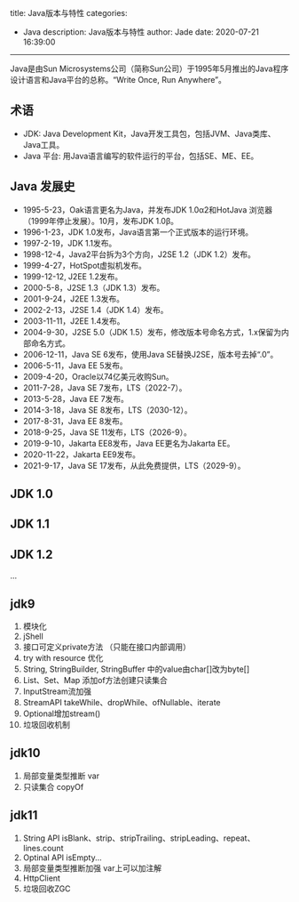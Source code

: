title: Java版本与特性
categories:
  - Java
description: Java版本与特性
author: Jade
date: 2020-07-21 16:39:00
---

Java是由Sun Microsystems公司（简称Sun公司）于1995年5月推出的Java程序设计语言和Java平台的总称。“Write Once, Run Anywhere”。
## 术语
- JDK: Java Development Kit，Java开发工具包，包括JVM、Java类库、Java工具。
- Java 平台: 用Java语言编写的软件运行的平台，包括SE、ME、EE。

## Java 发展史
- 1995-5-23，Oak语言更名为Java，并发布JDK 1.0α2和HotJava 浏览器（1999年停止发展）。10月，发布JDK 1.0β。
- 1996-1-23，JDK 1.0发布，Java语言第一个正式版本的运行环境。
- 1997-2-19，JDK 1.1发布。
- 1998-12-4，Java2平台拆为3个方向，J2SE 1.2（JDK 1.2）发布。
- 1999-4-27，HotSpot虚拟机发布。
- 1999-12-12, J2EE 1.2发布。
- 2000-5-8，J2SE 1.3（JDK 1.3）发布。
- 2001-9-24，J2EE 1.3发布。
- 2002-2-13，J2SE 1.4（JDK 1.4）发布。
- 2003-11-11，J2EE 1.4发布。
- 2004-9-30，J2SE 5.0（JDK 1.5）发布，修改版本号命名方式，1.x保留为内部命名方式。
- 2006-12-11，Java SE 6发布，使用Java SE替换J2SE，版本号去掉“.0”。
- 2006-5-11，Java EE 5发布。
- 2009-4-20，Oracle以74亿美元收购Sun。
- 2011-7-28，Java SE 7发布，LTS（2022-7）。
- 2013-5-28，Java EE 7发布。
- 2014-3-18，Java SE 8发布，LTS（2030-12）。
- 2017-8-31，Java EE 8发布。
- 2018-9-25，Java SE 11发布，LTS（2026-9）。
- 2019-9-10，Jakarta EE8发布，Java EE更名为Jakarta EE。
- 2020-11-22，Jakarta EE9发布。
- 2021-9-17，Java SE 17发布，从此免费提供，LTS（2029-9）。

## JDK 1.0
## JDK 1.1
## JDK 1.2
...


## jdk9
1. 模块化
2. jShell
3. 接口可定义private方法 （只能在接口内部调用）
4. try with resource 优化
5. String, StringBuilder, StringBuffer 中的value由char[]改为byte[]
6. List、Set、Map 添加of方法创建只读集合
7. InputStream流加强
8. StreamAPI takeWhile、dropWhile、ofNullable、iterate
9. Optional增加stream()
10. 垃圾回收机制

## jdk10
1. 局部变量类型推断 var
2. 只读集合 copyOf

## jdk11
1. String API isBlank、strip、stripTrailing、stripLeading、repeat、lines.count
2. Optinal API isEmpty...
3. 局部变量类型推断加强 var上可以加注解
4. HttpClient
5. 垃圾回收ZGC
